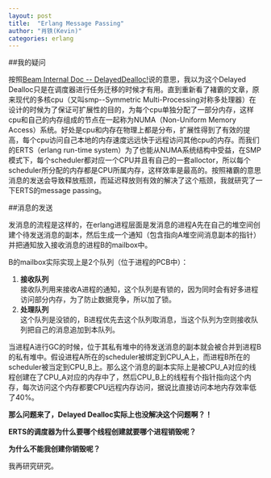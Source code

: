 ```yaml
---
layout: post
title:  "Erlang Message Passing"
author: "肖铁(Kevin)"
categories: erlang
---
```


##我的疑问

按照[Beam Internal Doc -- DelayedDealloc!](/erlang/2015/12/29/beam-internal-doc-DelayedDealloc.html)说的意思，我以为这个Delayed Dealloc只是在调度器进行任务迁移的时候才有用。直到重新看了褚霸的文章，原来现代的多核cpu（又叫smp--Symmetric Multi-Processing对称多处理器）在设计的时候为了保证可扩展性的目的，为每个cpu单独分配了一部分内存，这样cpu和自己的内存组成的节点在一起称为NUMA（Non-Uniform Memory Access）系统。好处是cpu和内存在物理上都是分布，扩展性得到了有效的提高，每个cpu访问自己本地的内存速度远远快于远程访问其他cpu的内存。而我们的ERTS（erlang run-time system）为了也能从NUMA系统结构中受益，在SMP模式下，每个scheduler都对应一个CPU并且有自己的一套alloctor，所以每个scheduler所分配的内存都是CPU所属内存，这样效率是最高的。按照褚霸的意思消息的发送会导致释放瓶颈，而延迟释放则有效的解决了这个瓶颈，我就研究了一下ERTS的message passing。

##消息的发送

发消息的流程是这样的，在erlang进程层面是发消息的进程A先在自己的堆空间创建个待发送消息的副本，然后生成一个通知（包含指向A堆空间消息副本的指针）并把通知放入接收消息的进程B的mailbox中。

B的mailbox实际实现上是2个队列（位于进程的PCB中）：

1. **接收队列**  
    接收队列用来接收A进程的通知，这个队列是有锁的，因为同时会有好多进程访问部分内存，为了防止数据竞争，所以加了锁。
2. **处理队列**  
    这个队列是没锁的，B进程优先去这个队列取消息，当这个队列为空则接收队列把自己的消息追加到本队列。

当进程A进行GC的时候，位于其私有堆中的待发送消息的副本就会被合并到进程B的私有堆中。假设进程A所在的scheduler被绑定到CPU_A上，而进程B所在的scheduler被当定到CPU_B上。那么这个消息的副本实际上是被CPU_A对应的线程创建在了CPU_A对应的内存中了，然后CPU_B上的线程有个指针指向这个内存，每次访问这个内存都要CPU远程内存访问，据说比直接访问本地内存效率低了40%。

**那么问题来了，Delayed Dealloc实际上也没解决这个问题啊？！**

**ERTS的调度器为什么要哪个线程创建就要哪个进程销毁呢？**

**为什么不能我创建你销毁呢？**

我再研究研究。
